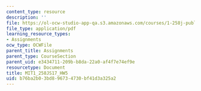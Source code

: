 ```yaml
---
content_type: resource
description: ''
file: https://ol-ocw-studio-app-qa.s3.amazonaws.com/courses/1-258j-public-transportation-systems-spring-2017/b76ba2b03bd896734730bf41d3a325a2_MIT1_258JS17_HW5.pdf
file_type: application/pdf
learning_resource_types:
- Assignments
ocw_type: OCWFile
parent_title: Assignments
parent_type: CourseSection
parent_uid: e3434711-209b-b8da-22a0-af4f7e74ef9e
resourcetype: Document
title: MIT1_258JS17_HW5
uid: b76ba2b0-3bd8-9673-4730-bf41d3a325a2
---
```

